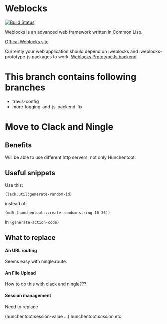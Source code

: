 Weblocks
========

[![Build Status](https://travis-ci.org/skypher/weblocks.svg?branch=master)](https://travis-ci.org/skypher/weblocks)

Weblocks is an advanced web framework written in Common Lisp.

[Offical Weblocks site](http://weblocks-framework.info)

Currently your web application should depend on :weblocks and :weblocks-prototype-js packages to work.
[Weblocks PrototypeJs backend](http://github.com/html/weblocks-prototype-js)

This branch contains following branches
=======================================

* travis-config
* more-logging-and-js-backend-fix

Move to Clack and Ningle
========================

Benefits
--------

Will be able to use different http servers, not only Hunchentoot.

Useful snippets
---------------

Use this:

    (lack.util:generate-random-id)
    
instead of:

    (md5 (hunchentoot::create-random-string 10 36))
    
in `(generate-action-code)`


What to replace
---------------

#### An URL routing

Seems easy with ningle:route.

#### An File Upload

How to do this with clack and ningle???

#### Session management

Need to replace

(hunchentoot:session-value ...)
hunchentoot:*session*
etc

